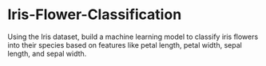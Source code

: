 # Iris-Flower-Classification
Using the Iris dataset, build a machine learning model to classify iris flowers into their species based on features like petal length, petal width, sepal length, and sepal width. 
